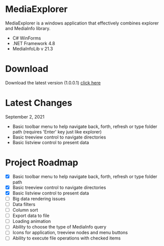 # MediaExplorer
MediaExplorer is a windows application that effectively combines explorer and MediaInfo library.
 - C# WinForms
 - .NET Framework 4.8
 - MediaInfoLib v 21.3

# Download

Download the latest version (1.0.0.1) [click here](https://github.com/KarelOmab/MediaExplorer/releases/download/Publish/MediaExplorer_1.0.0.1.zip)

# Latest Changes
September 2, 2021
 - Basic toolbar menu to help navigate back, forth, refresh or type folder path (requires 'Enter' key just like explorer)
 - Basic treeview control to navigate directories
 - Basic listview control to present data

# Project Roadmap
- [x] Basic toolbar menu to help navigate back, forth, refresh or type folder path
- [x] Basic treeview control to navigate directories
- [x] Basic listview control to present data
- [ ] Big data rendering issues
- [ ] Data filters
- [ ] Column sort
- [ ] Export data to file
- [ ] Loading animation
- [ ] Ability to choose the type of MediaInfo query
- [ ] Icons for application, treeview nodes and menu buttons
- [ ] Ability to execute file operations with checked items